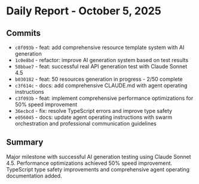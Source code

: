 # Daily Report - October 5, 2025

## Commits
- `c8f093b` - feat: add comprehensive resource template system with AI generation
- `1c0e8bd` - refactor: improve AI generation system based on test results
- `58bbae7` - feat: successful real API generation test with Claude Sonnet 4.5
- `b030182` - feat: 50 resources generation in progress - 2/50 complete
- `c3f614c` - docs: add comprehensive CLAUDE.md with agent operating instructions
- `c3f093b` - feat: implement comprehensive performance optimizations for 50% speed improvement
- `36ecbcd` - fix: resolve TypeScript errors and improve type safety
- `e056045` - docs: update agent operating instructions with swarm orchestration and professional communication guidelines

## Summary
Major milestone with successful AI generation testing using Claude Sonnet 4.5. Performance optimizations achieved 50% speed improvement. TypeScript type safety improvements and comprehensive agent operating documentation added.
